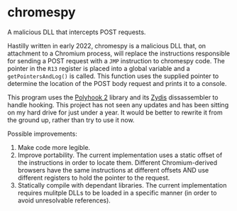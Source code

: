 # chromespy
A malicious DLL that intercepts POST requests.

Hastilly written in early 2022, chromespy is a malicious DLL that, on attachment to a Chromium process, will replace the instructions responsible for sending a POST request with a ```JMP``` instruction to chromespy code. The pointer in the ```R13``` register is placed into a global variable and a ```getPointersAndLog()``` is called. This function uses the supplied pointer to determine the location of the POST body request and prints it to a console.

This program uses the [Polyhook 2](https://github.com/stevemk14ebr/PolyHook_2_0) library and its [Zydis](https://github.com/zyantific/zydis) dissassembler to handle hooking. This project has not seen any updates and has been sitting on my hard drive for just under a year. It would be better to rewrite it from the ground up, rather than try to use it now.

Possible improvements:
1. Make code more legible.
2. Improve portability. The current implementation uses a static offset of the instructions in order to locate them. Different Chromium-derived browsers have the same instructions at different offsets AND use different registers to hold the pointer to the request.
3. Statically compile with dependant libraries. The current implementation requires mulitple DLLs to be loaded in a specific manner (in order to avoid unresolvable references).
